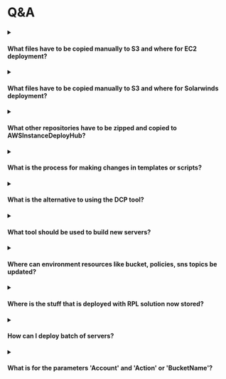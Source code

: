 # Q&A

<details>
<summary><h4>What files have to be copied manually to S3 and where for EC2 deployment?</h4></summary>

1. Location: s3://integration-dbsql-rpl/AWSInstanceDeployHub/
Files:
- SQL2019.zip
- SQL2019_Std.zip
- SQL2019_Dev.zip
- SQL2022.zip
- SQL2022_Std.zip
- SQL2022_Dev.zip
- Tools.zip
- SSMS-Setup-ENU.exe
- /Updates

2. Location: s3://integration-dbsql-rpl/AWSInstanceDeployHub/scripts/vault/
Files:
- vault.exe

3. Location: s3://integration-dbsql-rpl/AWSInstanceDeployHub/scripts/
Files:
- Tools.zip
- SSMS-Setup-ENU.exe
</details>
<details>
<summary><h4>What files have to be copied manually to S3 and where for Solarwinds deployment?</h4></summary>

- Location: s3://integration-dbsql-rpl/AWSInstanceDeployHub/scripts/Solarwinds/installer/
- File: *SolarWinds-DPA-xxxx-64bit.tar.gz* = Installation file which must be download from Solarwinds customer portal
</details>
<details>
<summary><h4>What other repositories have to be zipped and copied to AWSInstanceDeployHub?</h4></summary>

1. [DPA](https://github.concur.com/impact/DPA)
- DPA.zip -> /scripts/DPA/

2. [Concur.SqlBuild](https://github.concur.com/dba/Concur.SqlBuild)
- Concur.SqlBuild.zip -> /scripts/
</details>
<details>
<summary><h4>What is the process for making changes in templates or scripts?</h4></summary>
To make changes in templates or scripts, create a new branch from pre-release, make the changes, and then create a pull request back to pre-release and then to the main branch.
</details>
<details>
<summary><h4>What is the alternative to using the DCP tool?</h4></summary>
If someone is not interested in using the DCP tool, they can manually grab the CFN templates and use AWS Cloudformation. However, this method is not supported.
</details>
<details>
<summary><h4>What tool should be used to build new servers?</h4></summary>
The DCP tool should be used to build new servers.
</details>
<details>
<summary><h4>Where can environment resources like bucket, policies, sns topics be updated?</h4></summary>
Environment resources like bucket, policies, sns topics can be updated at https://github.concur.com/impact/AWSEnvDeployHub.
</details>
<details>
<summary><h4>Where is the stuff that is deployed with RPL solution now stored?</h4></summary>
The stuff that is deployed with RPL solution is now stored to a specific bucket dedicated to only RPL deployments. The bucket is <environment>-dbsql-rpl (<environment> = apj1, eu2, us2, integration, uspsscc).
</details>
<details>
<summary><h4>How can I deploy batch of servers?</h4></summary>

1. Do a change in the template what you want to use for deployment (it can be even space)
2. Edit parameter-value file with same name but with extension .config and add there values for the template custom parameters in JSON format
3. Set parameters "Action":"Deploy",  "Account" which is one of the existing accounts in given environment and "BucketName":"<env>-dbsql-rpl"
4. Full JSON example for one server definition. In this example is stack name `TestSQLDCP91`
 ```json
  "integration":{
    "TestSQLDCP91":{
    "Parameters":{
      "Account":"integration-tools",
      "Action":"Deploy",
      "DiskSizeOfGDrive":"100",
      "DiskSizeOfDDrive":"100",
      "RoleType":"dbsql",
      "NameOfCRecordForServer":"toolssql91",
      "DiskSizeOfEDrive":"100",
      "DiskSizeOfMDrive":"100",
      "BucketName":"integration-dbsql-rpl",
      "SQLVersion":"SQL2019_Dev",
      "Environment":"INTEGRATION",
      "AZ":"zoneA",
      "InstanceType":"r5.xlarge",
      "ConfigType":"TESTING-ALL",
      "DiskSizeOfFDrive":"100",
      "NameOfCRecordsAdditional":"none"
    }
    }
  },
 ```
</details>
<details>
<summary><h4>What is for the parameters 'Account' and 'Action' or 'BucketName'?</h4></summary>

- **Account** = the list of the aws account where can be the template deployed via RPL. If the CFN template is build manually so this parameter can be ignored
- **Action** = list of the action which can be/are done with the CFN template
    - *S3Bucket* = template is stored to S3Bucket after each PR
    - *Deploy* = template can be directly deployed via RPL (it has to have set this parameter in parameter-value config file)
    - *ScheduleDeploy* = template can be deployed via RPL and called from EvenBridge, not PR is need but there must be set EventBridge rule in CodeBuild account + it has to have set 
- **BucketName** = bucket dedicated to only RPL deployments. The bucket is <environment>-dbsql-rpl (<environment> = apj1, eu2, us2, integration, uspsscc).
- *note: The rest of parameters are standard for CFN instance deployment*
</details>
